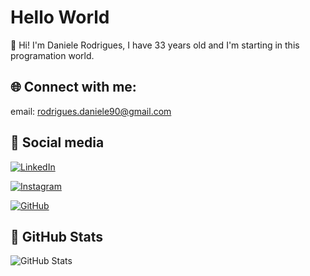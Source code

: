 
# Hello World

👋 Hi! I'm Daniele Rodrigues, I have 33 years old and I'm starting in this programation world.

## 🌐 Connect with me:
 
 email: [rodrigues.daniele90@gmail.com](rodrigues.daniele90@gmail.com)


## 📱 Social media

[![LinkedIn](https://img.shields.io/badge/LinkedIn-0077B5?style=for-the-badge&logo=linkedin&logoColor=white)](https://www.linkedin.com/in/daniele-rodrigues-824134237/)

[![Instagram](https://img.shields.io/badge/-Instagram-%23E4405F?style=for-the-badge&logo=instagram&logoColor=white)](https://www.instagram.com/danirodrigues.90/)

[![GitHub](https://img.shields.io/badge/GitHub-100000?style=for-the-badge&logo=github&logoColor=white)](https://github.com/danirodrigues90)


## 🧾 GitHub Stats

![GitHub Stats](https://github-readme-stats.vercel.app/api?username=danirodrigues90&theme=transparent&bg_color=000&border_color=30A3DC&show_icons=true&icon_color=30A3DC&title_color=E94D5F&text_color=FFF)